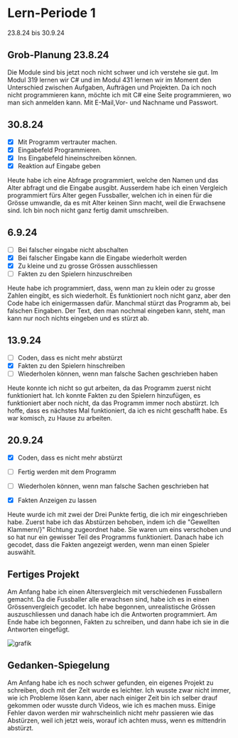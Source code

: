 # Lern-Periode 1

23.8.24 bis 30.9.24

## Grob-Planung 23.8.24
Die Module sind bis jetzt noch nicht schwer und ich verstehe sie gut. Im Modul 319 lernen wir C# und im Modul 431 lernen wir im Moment den Unterschied zwischen Aufgaben, Aufträgen und Projekten. Da ich noch nicht programmieren kann, möchte ich mit C# eine Seite programmieren, wo man sich anmelden kann. Mit E-Mail,Vor- und Nachname und Passwort.



## 30.8.24
- [x] Mit Programm vertrauter machen.
- [x] Eingabefeld Programmieren.
- [x] Ins Eingabefeld hineinschreiben können.
- [x] Reaktion auf Eingabe geben

Heute habe ich eine Abfrage programmiert, welche den Namen und das Alter abfragt und die Eingabe ausgibt. Ausserdem habe ich einen Vergleich programmiert fürs Alter gegen Fussballer, welchen ich in einen für die Grösse umwandle, da es mit Alter keinen Sinn macht, weil die Erwachsene sind. Ich bin noch nicht ganz fertig damit umschreiben.

## 6.9.24
- [ ] Bei falscher eingabe nicht abschalten 
- [x] Bei falscher Eingabe kann die Eingabe wiederholt werden
- [x] Zu kleine und zu grosse Grössen ausschliessen
- [ ] Fakten zu den Spielern hinzuschreiben

Heute habe ich programmiert, dass, wenn man zu klein oder zu grosse Zahlen eingibt, es sich wiederholt. Es funktioniert noch nicht ganz, aber den Code habe ich einigermassen dafür. Manchmal stürzt das Programm ab, bei falschen Eingaben. Der Text, den man nochmal eingeben kann, steht, man kann nur noch nichts eingeben und es stürzt ab.

## 13.9.24
- [ ] Coden, dass es nicht mehr abstürzt
- [x] Fakten zu den Spielern hinschreiben
- [ ] Wiederholen können, wenn man falsche Sachen geschrieben haben

Heute konnte ich nicht so gut arbeiten, da das Programm zuerst nicht funktioniert hat. Ich konnte Fakten zu den Spielern hinzufügen, es funktioniert aber noch nicht, da das Programm immer noch abstürzt. Ich hoffe, dass es nächstes Mal funktioniert, da ich es nicht geschafft habe. Es war komisch, zu Hause zu arbeiten.

## 20.9.24
- [x] Coden, dass es nicht mehr abstürzt
- [ ] Fertig werden mit dem Programm
- [ ] Wiederholen können, wenn man falsche Sachen geschrieben hat
- [X] Fakten Anzeigen zu lassen


Heute wurde ich mit zwei der Drei Punkte fertig, die ich mir eingeschrieben habe. Zuerst habe ich das Abstürzen behoben, indem ich die "Gewellten Klammern/}" Richtung zugeordnet habe. Sie waren um eins verschoben und so hat nur ein gewisser Teil des Programms funktioniert. Danach habe ich gecodet, dass die Fakten angezeigt werden, wenn man einen Spieler auswählt.

## Fertiges Projekt

Am Anfang habe ich einen Altersvergleich mit verschiedenen Fussballern gemacht. Da die Fussballer alle erwachsen sind, habe ich es in einen Grössenvergleich gecodet. Ich habe begonnen, unrealistische Grössen auszuschliessen und danach habe ich die Antworten programmiert. Am Ende habe ich begonnen, Fakten zu schreiben, und dann habe ich sie in die Antworten eingefügt.

![grafik](https://github.com/user-attachments/assets/d42a1081-b74e-4a39-a9f8-d0ee9cc58a24)

## Gedanken-Spiegelung
Am Anfang habe ich es noch schwer gefunden, ein eigenes Projekt zu schreiben, doch mit der Zeit wurde es leichter. Ich wusste zwar nicht immer, wie ich Probleme lösen kann, aber nach einiger Zeit bin ich selber drauf gekommen oder wusste durch Videos, wie ich es machen muss. Einige Fehler davon werden mir wahrscheinlich nicht mehr passieren wie das Abstürzen, weil ich jetzt weis, worauf ich achten muss, wenn es mittendrin abstürzt. 







